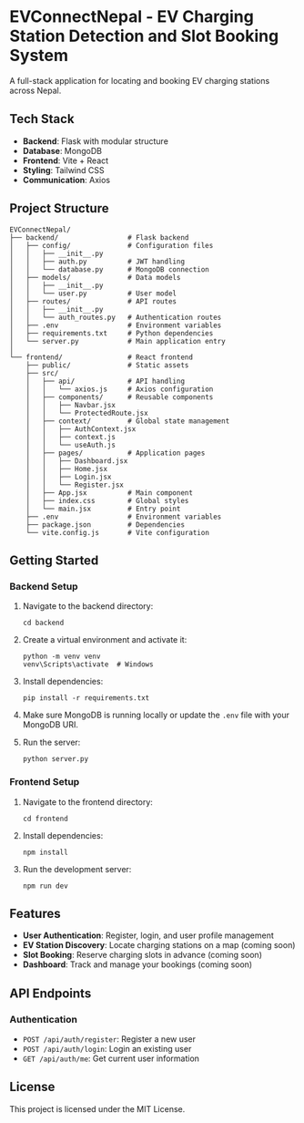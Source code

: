 # EVConnectNepal - EV Charging Station Detection and Slot Booking System

A full-stack application for locating and booking EV charging stations across Nepal.

## Tech Stack

- **Backend**: Flask with modular structure
- **Database**: MongoDB
- **Frontend**: Vite + React
- **Styling**: Tailwind CSS
- **Communication**: Axios

## Project Structure

```
EVConnectNepal/
├── backend/                 # Flask backend
│   ├── config/              # Configuration files
│   │   ├── __init__.py
│   │   ├── auth.py          # JWT handling
│   │   └── database.py      # MongoDB connection
│   ├── models/              # Data models
│   │   ├── __init__.py
│   │   └── user.py          # User model
│   ├── routes/              # API routes
│   │   ├── __init__.py
│   │   └── auth_routes.py   # Authentication routes
│   ├── .env                 # Environment variables
│   ├── requirements.txt     # Python dependencies
│   └── server.py            # Main application entry
│
└── frontend/                # React frontend
    ├── public/              # Static assets
    ├── src/
    │   ├── api/             # API handling
    │   │   └── axios.js     # Axios configuration
    │   ├── components/      # Reusable components
    │   │   ├── Navbar.jsx
    │   │   └── ProtectedRoute.jsx
    │   ├── context/         # Global state management
    │   │   ├── AuthContext.jsx
    │   │   ├── context.js
    │   │   └── useAuth.js
    │   ├── pages/           # Application pages
    │   │   ├── Dashboard.jsx
    │   │   ├── Home.jsx
    │   │   ├── Login.jsx
    │   │   └── Register.jsx
    │   ├── App.jsx          # Main component
    │   ├── index.css        # Global styles
    │   └── main.jsx         # Entry point
    ├── .env                 # Environment variables
    ├── package.json         # Dependencies
    └── vite.config.js       # Vite configuration
```

## Getting Started

### Backend Setup

1. Navigate to the backend directory:

   ```
   cd backend
   ```

2. Create a virtual environment and activate it:

   ```
   python -m venv venv
   venv\Scripts\activate  # Windows
   ```

3. Install dependencies:

   ```
   pip install -r requirements.txt
   ```

4. Make sure MongoDB is running locally or update the `.env` file with your MongoDB URI.

5. Run the server:
   ```
   python server.py
   ```

### Frontend Setup

1. Navigate to the frontend directory:

   ```
   cd frontend
   ```

2. Install dependencies:

   ```
   npm install
   ```

3. Run the development server:
   ```
   npm run dev
   ```

## Features

- **User Authentication**: Register, login, and user profile management
- **EV Station Discovery**: Locate charging stations on a map (coming soon)
- **Slot Booking**: Reserve charging slots in advance (coming soon)
- **Dashboard**: Track and manage your bookings (coming soon)

## API Endpoints

### Authentication

- `POST /api/auth/register`: Register a new user
- `POST /api/auth/login`: Login an existing user
- `GET /api/auth/me`: Get current user information

## License

This project is licensed under the MIT License.
